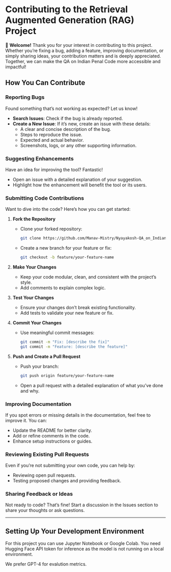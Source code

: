 # Contributing to the Retrieval Augmented Generation (RAG) Project

🎉 **Welcome!** Thank you for your interest in contributing to this project. Whether you’re fixing a bug, adding a feature, improving documentation, or simply sharing ideas, your contribution matters and is deeply appreciated. Together, we can make the QA on Indian Penal Code more accessible and impactful!

## How You Can Contribute

### Reporting Bugs
Found something that’s not working as expected? Let us know!
- **Search Issues**: Check if the bug is already reported.
- **Create a New Issue**: If it’s new, create an issue with these details:
  - A clear and concise description of the bug.
  - Steps to reproduce the issue.
  - Expected and actual behavior.
  - Screenshots, logs, or any other supporting information.

### Suggesting Enhancements
Have an idea for improving the tool? Fantastic!
- Open an issue with a detailed explanation of your suggestion.
- Highlight how the enhancement will benefit the tool or its users.

### Submitting Code Contributions
Want to dive into the code? Here’s how you can get started:
1. **Fork the Repository**  
   - Clone your forked repository:
     ```bash
     git clone https://github.com/Manav-Mistry/Nyayakosh-QA_on_Indian_Penal_Code.git
     ```
   - Create a new branch for your feature or fix:
     ```bash
     git checkout -b feature/your-feature-name
     ```

2. **Make Your Changes**
   - Keep your code modular, clean, and consistent with the project’s style.
   - Add comments to explain complex logic.

3. **Test Your Changes**
   - Ensure your changes don’t break existing functionality.
   - Add tests to validate your new feature or fix.

4. **Commit Your Changes**
   - Use meaningful commit messages:
     ```bash
     git commit -m "Fix: [describe the fix]"
     git commit -m "Feature: [describe the feature]"
     ```

5. **Push and Create a Pull Request**
   - Push your branch:
     ```bash
     git push origin feature/your-feature-name
     ```
   - Open a pull request with a detailed explanation of what you’ve done and why.

### Improving Documentation
If you spot errors or missing details in the documentation, feel free to improve it. You can:
- Update the README for better clarity.
- Add or refine comments in the code.
- Enhance setup instructions or guides.

### Reviewing Existing Pull Requests
Even if you’re not submitting your own code, you can help by:
- Reviewing open pull requests.
- Testing proposed changes and providing feedback.

### Sharing Feedback or Ideas
Not ready to code? That’s fine! Start a discussion in the Issues section to share your thoughts or ask questions.

---

## Setting Up Your Development Environment

For this project you can use Jupyter Notebook or Google Colab. 
You need Hugging Face API token for inference as the model is not running on a local environment.

We prefer GPT-4 for evalution metrics.
